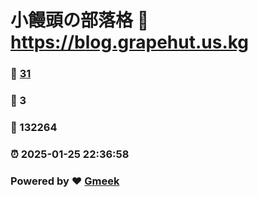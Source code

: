 # 小饅頭の部落格 :link: https://blog.grapehut.us.kg 
### :page_facing_up: [31](https://blog.grapehut.us.kg/tag.html) 
### :speech_balloon: 3 
### :hibiscus: 132264 
### :alarm_clock: 2025-01-25 22:36:58 
### Powered by :heart: [Gmeek](https://github.com/Meekdai/Gmeek)
